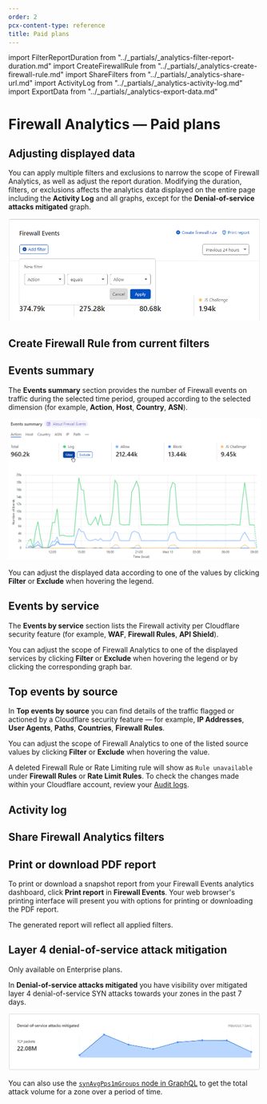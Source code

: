 ```yaml
---
order: 2
pcx-content-type: reference
title: Paid plans
---
```


import FilterReportDuration from "../_partials/_analytics-filter-report-duration.md"
import CreateFirewallRule from "../_partials/_analytics-create-firewall-rule.md"
import ShareFilters from "../_partials/_analytics-share-url.md"
import ActivityLog from "../_partials/_analytics-activity-log.md"
import ExportData from "../_partials/_analytics-export-data.md"

# Firewall Analytics — Paid plans

## Adjusting displayed data

You can apply multiple filters and exclusions to narrow the scope of Firewall Analytics, as well as adjust the report duration. Modifying the duration, filters, or exclusions affects the analytics data displayed on the entire page including the **Activity Log** and all graphs, except for the **Denial-of-service attacks mitigated** graph.  

![Add a new filter in Firewall Analytics](../images/analytics-add-filter.png)

<FilterReportDuration/>

## Create Firewall Rule from current filters

<CreateFirewallRule/>

## Events summary

The **Events summary** section provides the number of Firewall events on traffic during the selected time period, grouped according to the selected dimension (for example, **Action**, **Host**, **Country**, **ASN**).

![Filter Firewall Analytics by action](../images/analytics-events-summary.png)

You can adjust the displayed data according to one of the values by clicking **Filter** or **Exclude** when hovering the legend.

## Events by service

The **Events by service** section lists the Firewall activity per Cloudflare security feature (for example, **WAF**, **Firewall Rules**, **API Shield**).

You can adjust the scope of Firewall Analytics to one of the displayed services by clicking **Filter** or **Exclude** when hovering the legend or by clicking the corresponding graph bar.

## Top events by source

In **Top events by source** you can find details of the traffic flagged or actioned by a Cloudflare security feature — for example, **IP Addresses**, **User Agents**, **Paths**, **Countries**, **Firewall Rules**.

You can adjust the scope of Firewall Analytics to one of the listed source values by clicking **Filter** or **Exclude** when hovering the value.

<Aside type="note">

A deleted Firewall Rule or Rate Limiting rule will show as `Rule unavailable` under **Firewall Rules** or **Rate Limit Rules**. To check the changes made within your Cloudflare account, review your [Audit logs](https://support.cloudflare.com/hc/en-us/articles/115002833612-Understanding-Cloudflare-Audit-Logs).

</Aside>

## Activity log

<ActivityLog/>

<ExportData/>

## Share Firewall Analytics filters

<ShareFilters/>

## Print or download PDF report

To print or download a snapshot report from your Firewall Events analytics dashboard, click **Print report** in **Firewall Events**. Your web browser's printing interface will present you with options for printing or downloading the PDF report.

The generated report will reflect all applied filters.

## Layer 4 denial-of-service attack mitigation

<Aside type="note">

Only available on Enterprise plans.

</Aside>

In **Denial-of-service attacks mitigated** you have visibility over mitigated layer 4 denial-of-service SYN attacks towards your zones in the past 7 days.

![Denial-of-service attacks mitigated](../images/analytics-dos-attacks-mitigated.png)

You can also use the [`synAvgPps1mGroups` node in GraphQL](https://developers.cloudflare.com/analytics/graphql-api/features/data-sets) to get the total attack volume for a zone over a period of time.

